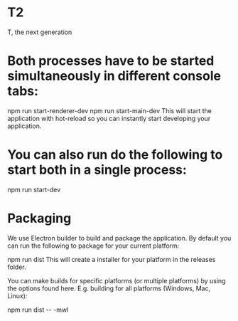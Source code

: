# T2
T, the next generation

# Both processes have to be started simultaneously in different console tabs:

npm run start-renderer-dev
npm run start-main-dev
This will start the application with hot-reload so you can instantly start developing your application.

# You can also run do the following to start both in a single process:

npm run start-dev

# Packaging
We use Electron builder to build and package the application. By default you can run the following to package for your current platform:

npm run dist
This will create a installer for your platform in the releases folder.

You can make builds for specific platforms (or multiple platforms) by using the options found here. E.g. building for all platforms (Windows, Mac, Linux):

npm run dist -- -mwl